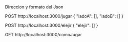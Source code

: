 Direccion y formato del Json

POST http://localhost:3000/jugar
{
	"ladoA": [],
	"ladoB": []
}

POST http://localhost:3000/elejir
{
	"elejir": []
}

GET http://localhost:3000/comoJugar
